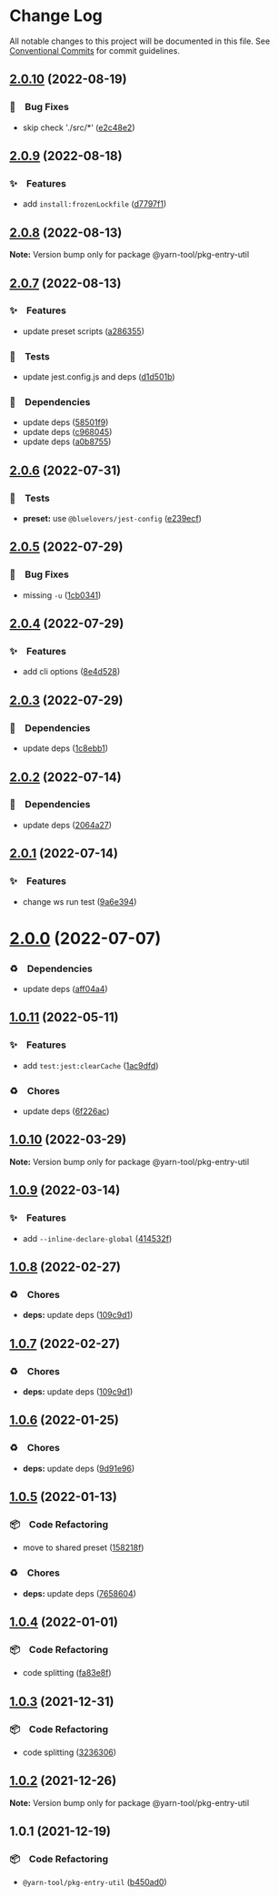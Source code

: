 # Change Log

All notable changes to this project will be documented in this file.
See [Conventional Commits](https://conventionalcommits.org) for commit guidelines.

## [2.0.10](https://github.com/bluelovers/ws-yarn-workspaces/compare/@yarn-tool/pkg-entry-util@2.0.9...@yarn-tool/pkg-entry-util@2.0.10) (2022-08-19)


### 🐛　Bug Fixes

* skip check './src/*' ([e2c48e2](https://github.com/bluelovers/ws-yarn-workspaces/commit/e2c48e2ef7a32700a6208e60766d0e43af623f45))





## [2.0.9](https://github.com/bluelovers/ws-yarn-workspaces/compare/@yarn-tool/pkg-entry-util@2.0.8...@yarn-tool/pkg-entry-util@2.0.9) (2022-08-18)


### ✨　Features

* add `install:frozenLockfile` ([d7797f1](https://github.com/bluelovers/ws-yarn-workspaces/commit/d7797f13050343208b499895859924eecda42550))





## [2.0.8](https://github.com/bluelovers/ws-yarn-workspaces/compare/@yarn-tool/pkg-entry-util@2.0.7...@yarn-tool/pkg-entry-util@2.0.8) (2022-08-13)

**Note:** Version bump only for package @yarn-tool/pkg-entry-util





## [2.0.7](https://github.com/bluelovers/ws-yarn-workspaces/compare/@yarn-tool/pkg-entry-util@2.0.6...@yarn-tool/pkg-entry-util@2.0.7) (2022-08-13)


### ✨　Features

* update preset scripts ([a286355](https://github.com/bluelovers/ws-yarn-workspaces/commit/a286355a578654937a660f7ad04d190a21f29e92))


### 🚨　Tests

* update jest.config.js and deps ([d1d501b](https://github.com/bluelovers/ws-yarn-workspaces/commit/d1d501ba059130bd8f90e6eaa266084110698011))


### 📌　Dependencies

* update deps ([58501f9](https://github.com/bluelovers/ws-yarn-workspaces/commit/58501f97494eb624779dffea7ac9d68e45e5e978))
* update deps ([c968045](https://github.com/bluelovers/ws-yarn-workspaces/commit/c96804598f63a5cd06507e3eaaa2e8b569b14b65))
* update deps ([a0b8755](https://github.com/bluelovers/ws-yarn-workspaces/commit/a0b875582efdc9829b0cdb6c9c819cace8b76e90))





## [2.0.6](https://github.com/bluelovers/ws-yarn-workspaces/compare/@yarn-tool/pkg-entry-util@2.0.5...@yarn-tool/pkg-entry-util@2.0.6) (2022-07-31)


### 🚨　Tests

* **preset:** use `@bluelovers/jest-config` ([e239ecf](https://github.com/bluelovers/ws-yarn-workspaces/commit/e239ecf606d82930c6036ec1241bf3b4a1095423))





## [2.0.5](https://github.com/bluelovers/ws-yarn-workspaces/compare/@yarn-tool/pkg-entry-util@2.0.4...@yarn-tool/pkg-entry-util@2.0.5) (2022-07-29)


### 🐛　Bug Fixes

* missing `-u` ([1cb0341](https://github.com/bluelovers/ws-yarn-workspaces/commit/1cb03415837f0ac9bcd75865c100b08524ef2300))





## [2.0.4](https://github.com/bluelovers/ws-yarn-workspaces/compare/@yarn-tool/pkg-entry-util@2.0.3...@yarn-tool/pkg-entry-util@2.0.4) (2022-07-29)


### ✨　Features

* add cli options ([8e4d528](https://github.com/bluelovers/ws-yarn-workspaces/commit/8e4d528c3975400902929144ea5142598d1a1d1c))





## [2.0.3](https://github.com/bluelovers/ws-yarn-workspaces/compare/@yarn-tool/pkg-entry-util@2.0.2...@yarn-tool/pkg-entry-util@2.0.3) (2022-07-29)


### 📌　Dependencies

* update deps ([1c8ebb1](https://github.com/bluelovers/ws-yarn-workspaces/commit/1c8ebb1aac482280e369bd92387ee1d18fa6b073))





## [2.0.2](https://github.com/bluelovers/ws-yarn-workspaces/compare/@yarn-tool/pkg-entry-util@2.0.1...@yarn-tool/pkg-entry-util@2.0.2) (2022-07-14)


### 📌　Dependencies

* update deps ([2064a27](https://github.com/bluelovers/ws-yarn-workspaces/commit/2064a272e9549de6b0d77d9aefeca0fcbaf1182e))





## [2.0.1](https://github.com/bluelovers/ws-yarn-workspaces/compare/@yarn-tool/pkg-entry-util@2.0.0...@yarn-tool/pkg-entry-util@2.0.1) (2022-07-14)


### ✨　Features

* change ws run test ([9a6e394](https://github.com/bluelovers/ws-yarn-workspaces/commit/9a6e39415344eb970f7df5f90fa668803a782855))





# [2.0.0](https://github.com/bluelovers/ws-yarn-workspaces/compare/@yarn-tool/pkg-entry-util@1.0.11...@yarn-tool/pkg-entry-util@2.0.0) (2022-07-07)


### ♻️　Dependencies

* update deps ([aff04a4](https://github.com/bluelovers/ws-yarn-workspaces/commit/aff04a47e24f963121cf893a03a5b92dfcb6b720))





## [1.0.11](https://github.com/bluelovers/ws-yarn-workspaces/compare/@yarn-tool/pkg-entry-util@1.0.10...@yarn-tool/pkg-entry-util@1.0.11) (2022-05-11)


### ✨　Features

* add `test:jest:clearCache` ([1ac9dfd](https://github.com/bluelovers/ws-yarn-workspaces/commit/1ac9dfdceec5fbc701c60e6a77ccf913306cb762))


### ♻️　Chores

* update deps ([6f226ac](https://github.com/bluelovers/ws-yarn-workspaces/commit/6f226acfd22f0b213eaa8a84886f8391284b1fcf))





## [1.0.10](https://github.com/bluelovers/ws-yarn-workspaces/compare/@yarn-tool/pkg-entry-util@1.0.9...@yarn-tool/pkg-entry-util@1.0.10) (2022-03-29)

**Note:** Version bump only for package @yarn-tool/pkg-entry-util





## [1.0.9](https://github.com/bluelovers/ws-yarn-workspaces/compare/@yarn-tool/pkg-entry-util@1.0.8...@yarn-tool/pkg-entry-util@1.0.9) (2022-03-14)


### ✨　Features

* add `--inline-declare-global` ([414532f](https://github.com/bluelovers/ws-yarn-workspaces/commit/414532f51569b858ab2b367a420b73b6c529c6e6))





## [1.0.8](https://github.com/bluelovers/ws-yarn-workspaces/compare/@yarn-tool/pkg-entry-util@1.0.6...@yarn-tool/pkg-entry-util@1.0.8) (2022-02-27)


### ♻️　Chores

* **deps:** update deps ([109c9d1](https://github.com/bluelovers/ws-yarn-workspaces/commit/109c9d1b437063d069a9aaf5f5b9b15da4d5c76f))





## [1.0.7](https://github.com/bluelovers/ws-yarn-workspaces/compare/@yarn-tool/pkg-entry-util@1.0.6...@yarn-tool/pkg-entry-util@1.0.7) (2022-02-27)


### ♻️　Chores

* **deps:** update deps ([109c9d1](https://github.com/bluelovers/ws-yarn-workspaces/commit/109c9d1b437063d069a9aaf5f5b9b15da4d5c76f))





## [1.0.6](https://github.com/bluelovers/ws-yarn-workspaces/compare/@yarn-tool/pkg-entry-util@1.0.5...@yarn-tool/pkg-entry-util@1.0.6) (2022-01-25)


### ♻️　Chores

* **deps:** update deps ([9d91e96](https://github.com/bluelovers/ws-yarn-workspaces/commit/9d91e960a0e02ec2896b791cb5933f47d86b0bc5))





## [1.0.5](https://github.com/bluelovers/ws-yarn-workspaces/compare/@yarn-tool/pkg-entry-util@1.0.4...@yarn-tool/pkg-entry-util@1.0.5) (2022-01-13)


### 📦　Code Refactoring

* move to shared preset ([158218f](https://github.com/bluelovers/ws-yarn-workspaces/commit/158218f4e58cfb97a40bed485a46deec8978f454))


### ♻️　Chores

* **deps:** update deps ([7658604](https://github.com/bluelovers/ws-yarn-workspaces/commit/7658604e5cabfa61ed92c2579ecae3d37d3fd737))





## [1.0.4](https://github.com/bluelovers/ws-yarn-workspaces/compare/@yarn-tool/pkg-entry-util@1.0.3...@yarn-tool/pkg-entry-util@1.0.4) (2022-01-01)


### 📦　Code Refactoring

* code splitting ([fa83e8f](https://github.com/bluelovers/ws-yarn-workspaces/commit/fa83e8f47a10a5ad7ed1ac5337d8a2d20c556df9))





## [1.0.3](https://github.com/bluelovers/ws-yarn-workspaces/compare/@yarn-tool/pkg-entry-util@1.0.2...@yarn-tool/pkg-entry-util@1.0.3) (2021-12-31)


### 📦　Code Refactoring

* code splitting ([3236306](https://github.com/bluelovers/ws-yarn-workspaces/commit/323630687dcfaa851cd65176d446d55f74a1dd3b))





## [1.0.2](https://github.com/bluelovers/ws-yarn-workspaces/compare/@yarn-tool/pkg-entry-util@1.0.1...@yarn-tool/pkg-entry-util@1.0.2) (2021-12-26)

**Note:** Version bump only for package @yarn-tool/pkg-entry-util





## 1.0.1 (2021-12-19)


### 📦　Code Refactoring

* `@yarn-tool/pkg-entry-util` ([b450ad0](https://github.com/bluelovers/ws-yarn-workspaces/commit/b450ad0e274785b6d4d76e8b1bc47a1eeb65fc37))
